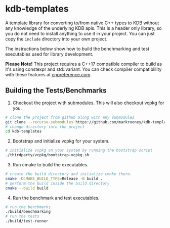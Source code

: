 # kdb-templates
A template library for converting to/from native C++ types to KDB without any knowledge of the underlying KDB apis. This is a header only library, so you do not need to install
anything to use it in your project. You can just copy the `include` directory into your own project.

The instructions below show how to build the benchmarking and test executables used for library development.

**Please Note!** This project requires a C++17 compatible compiler to build as it's using constexpr and std::variant. You can check compiler
compatiblility with these features at [cppreference.com](https://en.cppreference.com/w/cpp/compiler_support).

## Building the Tests/Benchmarks
1. Checkout the project with submodules. This will also checkout vcpkg for you.
```bash
# clone the project from github along with any submodules
git clone --recurse-submodules https://github.com/markrooney/kdb-templates.git
# change directory into the project
cd kdb-templates
```

2. Bootstrap and initialize vcpkg for your system.
```bash
# initialize vcpkg on your system by running the bootstrap script
./thirdparty/vcpkg/bootstrap-vcpkg.sh
```

3. Run cmake to build the executables.

```bash
# create the build directory and initialize cmake there.
cmake -DCMAKE_BUILD_TYPE=Release -B build .
# perform the build inside the build directory
cmake --build build
```

4. Run the benchmark and test executables.

```bash
# run the benchmarks
./build/benchmarking
# run the tests
./build/test-runner
```


